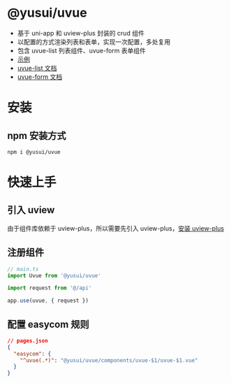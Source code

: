 # @yusui/uvue

- 基于 uni-app 和 uview-plus 封装的 crud 组件
- 以配置的方式渲染列表和表单，实现一次配置，多处复用
- 包含 uvue-list 列表组件、uvue-form 表单组件
- [示例](https://soullyoko.github.io/uvue-crud/build/h5)
- [uvue-list 文档](https://github.com/SoulLyoko/uvue-crud/blob/master/uvue-crud/components/uvue-list/README.md)
- [uvue-form 文档](https://github.com/SoulLyoko/uvue-crud/blob/master/uvue-crud/components/uvue-form/README.md)

# 安装

## npm 安装方式

```sh
npm i @yusui/uvue
```

# 快速上手

## 引入 uview

由于组件库依赖于 uview-plus，所以需要先引入 uview-plus，[安装 uview-plus](https://uiadmin.net/uview-plus/components/install.html)

## 注册组件

```ts
// main.ts
import Uvue from '@yusui/uvue'

import request from '@/api'

app.use(uvue, { request })
```

## 配置 easycom 规则

```json
// pages.json
{
  "easycom": {
    "^uvue(.*)": "@yusui/uvue/components/uvue-$1/uvue-$1.vue"
  }
}
```
